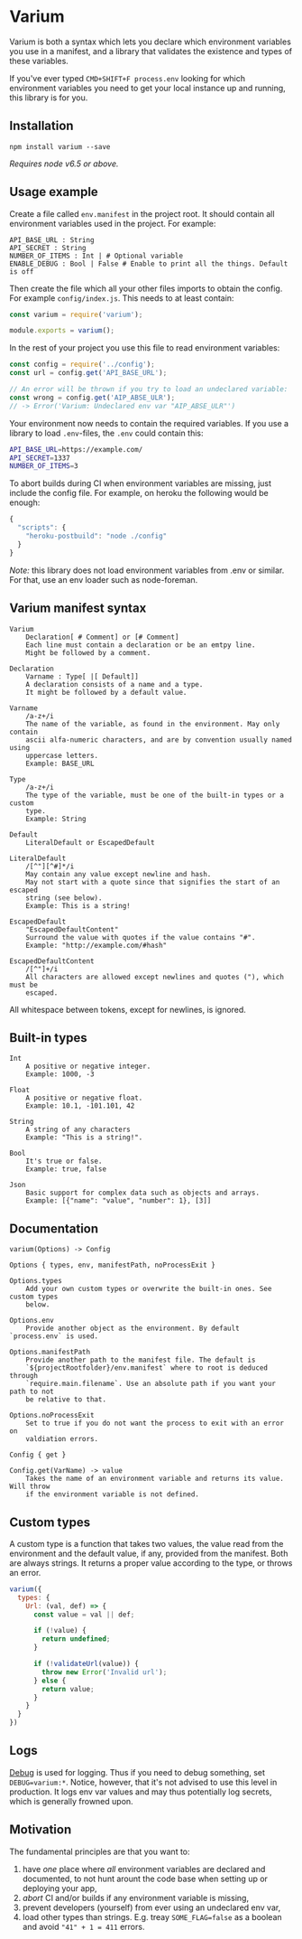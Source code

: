 # Varium

Varium is both a syntax which lets you declare which environment variables you
use in a manifest, and a library that validates the existence and types of these
variables.

If you've ever typed `CMD+SHIFT+F process.env` looking for which environment
variables you need to get your local instance up and running, this library is
for you.

## Installation

`npm install varium --save`

_Requires node v6.5 or above._

## Usage example

Create a file called `env.manifest` in the project root. It should contain all
environment variables used in the project. For example:

```
API_BASE_URL : String
API_SECRET : String
NUMBER_OF_ITEMS : Int | # Optional variable
ENABLE_DEBUG : Bool | False # Enable to print all the things. Default is off
```

Then create the file which all your other files imports to obtain the config.
For example `config/index.js`. This needs to at least contain:

```js
const varium = require('varium');

module.exports = varium();
```

In the rest of your project you use this file to read environment variables:

```js
const config = require('../config');
const url = config.get('API_BASE_URL');

// An error will be thrown if you try to load an undeclared variable:
const wrong = config.get('AIP_ABSE_ULR');
// -> Error('Varium: Undeclared env var "AIP_ABSE_ULR"')
```

Your environment now needs to contain the required variables. If you use a
library to load `.env`-files, the `.env` could contain this:

```bash
API_BASE_URL=https://example.com/
API_SECRET=1337
NUMBER_OF_ITEMS=3
```

To abort builds during CI when environment variables are missing, just include
the config file. For example, on heroku the following would be enough:

```js
{
  "scripts": {
    "heroku-postbuild": "node ./config"
  }
}
```

_Note:_ this library does not load environment variables from .env or similar.
For that, use an env loader such as node-foreman.

## Varium manifest syntax

```
Varium
    Declaration[ # Comment] or [# Comment]
    Each line must contain a declaration or be an emtpy line.
    Might be followed by a comment.

Declaration
    Varname : Type[ |[ Default]]
    A declaration consists of a name and a type.
    It might be followed by a default value.

Varname
    /a-z+/i
    The name of the variable, as found in the environment. May only contain
    ascii alfa-numeric characters, and are by convention usually named using
    uppercase letters.
    Example: BASE_URL

Type
    /a-z+/i
    The type of the variable, must be one of the built-in types or a custom
    type.
    Example: String

Default
    LiteralDefault or EscapedDefault

LiteralDefault
    /[^"][^#]*/i
    May contain any value except newline and hash.
    May not start with a quote since that signifies the start of an escaped
    string (see below).
    Example: This is a string!

EscapedDefault
    "EscapedDefaultContent"
    Surround the value with quotes if the value contains "#".
    Example: "http://example.com/#hash"

EscapedDefaultContent
    /[^"]+/i
    All characters are allowed except newlines and quotes ("), which must be
    escaped.
```

All whitespace between tokens, except for newlines, is ignored.

## Built-in types

```
Int
    A positive or negative integer.
    Example: 1000, -3

Float
    A positive or negative float.
    Example: 10.1, -101.101, 42

String
    A string of any characters
    Example: "This is a string!".

Bool
    It's true or false.
    Example: true, false

Json
    Basic support for complex data such as objects and arrays.
    Example: [{"name": "value", "number": 1}, [3]]
```

## Documentation

```
varium(Options) -> Config

Options { types, env, manifestPath, noProcessExit }

Options.types
    Add your own custom types or overwrite the built-in ones. See custom types
    below.

Options.env
    Provide another object as the environment. By default `process.env` is used.

Options.manifestPath
    Provide another path to the manifest file. The default is
    `${projectRootfolder}/env.manifest` where to root is deduced through
    `require.main.filename`. Use an absolute path if you want your path to not
    be relative to that.

Options.noProcessExit
    Set to true if you do not want the process to exit with an error on
    valdiation errors.

Config { get }

Config.get(VarName) -> value
    Takes the name of an environment variable and returns its value. Will throw
    if the environment variable is not defined.

```

## Custom types

A custom type is a function that takes two values, the value read from the
environment and the default value, if any, provided from the manifest. Both are
always strings.
It returns a proper value according to the type, or throws an error.

```js
varium({
  types: {
    Url: (val, def) => {
      const value = val || def;

      if (!value) {
        return undefined;
      }

      if (!validateUrl(value)) {
        throw new Error('Invalid url');
      } else {
        return value;
      }
    }
  }
})
```

## Logs

[Debug][debug] is used for logging. Thus if you need to debug something, set
`DEBUG=varium:*`. Notice, however, that it's not advised to use this level in
production. It logs env var values and may thus potentially log secrets, which
is generally frowned upon.

## Motivation

The fundamental principles are that you want to:

1. have _one_ place where _all_ environment variables are declared and
  documented, to not hunt arount the code base when setting up or deploying your
  app,
2. _abort_ CI and/or builds if any environment variable is missing,
3. prevent developers (yourself) from ever using an undeclared env var,
4. load other types than strings. E.g. treay `SOME_FLAG=false` as a boolean and
  avoid `"41" + 1 = 411` errors.


[debug]: https://www.npmjs.com/package/debug
